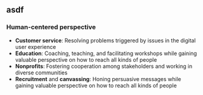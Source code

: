## asdf

### Human-centered perspective

- **Customer service**: Resolving problems triggered by issues in the digital user experience
- **Education**: Coaching, teaching, and facilitating workshops while gaining valuable perspective on how to reach all kinds of people
- **Nonprofits**: Fostering cooperation among stakeholders and working in diverse communities
- **Recruitment** and **canvassing**: Honing persuasive messages while gaining valuable perspective on how to reach all kinds of people
